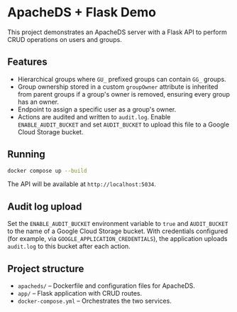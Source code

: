 # ApacheDS + Flask Demo

This project demonstrates an ApacheDS server with a Flask API to perform CRUD operations on users and groups.

## Features

- Hierarchical groups where `GU_` prefixed groups can contain `GG_` groups.
- Group ownership stored in a custom `groupOwner` attribute is inherited from parent groups if a group's owner is removed, ensuring every group has an owner.
- Endpoint to assign a specific user as a group's owner.
- Actions are audited and written to `audit.log`. Enable `ENABLE_AUDIT_BUCKET` and set `AUDIT_BUCKET` to upload this file to a Google Cloud Storage bucket.

## Running

```bash
docker compose up --build
```

The API will be available at `http://localhost:5034`.

## Audit log upload

Set the `ENABLE_AUDIT_BUCKET` environment variable to `true` and `AUDIT_BUCKET` to the name of a Google Cloud Storage bucket. With credentials configured (for example, via `GOOGLE_APPLICATION_CREDENTIALS`), the application uploads `audit.log` to this bucket after each action.

## Project structure

- `apacheds/` – Dockerfile and configuration files for ApacheDS.
- `app/` – Flask application with CRUD routes.
- `docker-compose.yml` – Orchestrates the two services.

